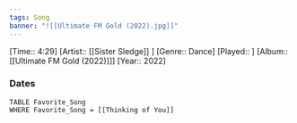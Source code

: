```yaml
---
tags: Song  
banner: "![[Ultimate FM Gold (2022).jpg]]"
---
```

[Time:: 4:29]
[Artist:: [[Sister Sledge]] ]
[Genre:: Dance]
[Played:: ]
[Album:: [[Ultimate FM Gold (2022)]]]
[Year:: 2022]
### Dates
````dataview
TABLE Favorite_Song
WHERE Favorite_Song = [[Thinking of You]]
````